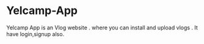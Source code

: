 # Yelcamp-App
Yelcamp App is an Vlog website . where you can install and upload vlogs . It have login,signup also.
